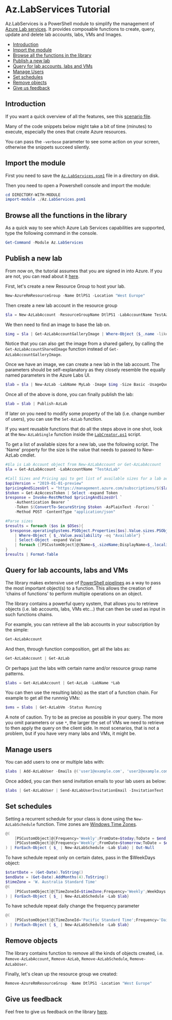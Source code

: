 # Az.LabServices Tutorial <!-- omit in TOC -->

Az.LabServices is a PowerShell module to simplify the management of [Azure Lab services](https://azure.microsoft.com/services/lab-services/). It provides composable functions to create, query, update and delete lab accounts, labs, VMs and Images.

- [Introduction](#introduction)
- [Import the module](#import-the-module)
- [Browse all the functions in the library](#browse-all-the-functions-in-the-library)
- [Publish a new lab](#publish-a-new-lab)
- [Query for lab accounts, labs and VMs](#query-for-lab-accounts-labs-and-vms)
- [Manage Users](#manage-users)
- [Set schedules](#set-schedules)
- [Remove objects](#remove-objects)
- [Give us feedback](#give-us-feedback)
  
## Introduction

If you want a quick overview of all the features, see this [scenario file](Scenarios/AllFeatures.ps1).

Many of the code snippets below might take a bit of time (minutes) to execute, especially the ones that create Azure resources.

You can pass the `-verbose` parameter to see some action on your screen, otherwise the snippets succeed silently.

## Import the module

First you need to save the [`Az.LabServices.psm1`](Az.LabServices.psm1) file in a directory on disk.

Then you need to open a Powershell console and import the module:

```powershell
cd DIRECTORY-WITH-MODULE
import-module ./Az.LabServices.psm1
```

## Browse all the functions in the library

As a quick way to see which Azure Lab Services capabilities are supported, type the following command in the console.

```powershell
Get-Command -Module Az.LabServices
```

## Publish a new lab

From now on, the tutorial assumes that you are signed in into Azure. If you are not, you can read about it [here](https://docs.microsoft.com/powershell/azure/authenticate-azureps?view=azps-2.1.0).

First, let's create a new Resource Group to host your lab.

```powershell
New-AzureRmResourceGroup -Name DtlPS1 -Location "West Europe"
```

Then create a new lab account in the resource group

```powershell
$la = New-AzLabAccount -ResourceGroupName DtlPS1 -LabAccountName TestAzLab
```

We then need to find an image to base the lab on.

```powershell
$img = $la | Get-AzLabAccountGalleryImage | Where-Object {$_.name -like 'CentOS-Based*'}
```

Notice that you can also get the image from a shared gallery, by calling the `Get-AzLabAccountSharedImage` function instead of `Get-AzLabAccountGalleryImage`.

Once we have an image, we can create a new lab in the lab account. The parameters should be self-explanatory as they closely resemble the equally named parameters in the Azure Labs UI.

```powershell
$lab = $la | New-AzLab -LabName MyLab -Image $img -Size Basic -UsageQuotaInHours 20 -SharedPasswordEnabled -UserName 'Test0000' -Password 'test00000000' -LinuxRdpEnabled
```

Once all of the above is done, you can finally publish the lab:

```powershell
$lab = $lab | Publish-AzLab
```

If later on you need to modify some property of the lab (i.e. change number of users), you can use the `Set-AzLab` function.

If you want reusable functions that do all the steps above in one shot, look at the `New-AzLabSingle` function inside the [`LabCreator.ps1`](Tools/LabCreator.ps1) script.

To get a list of available sizes for a new lab, use the following script.  The 'Name' property for the size is the value that needs to passed to New-AzLab cmdlet.

```powershell
#$la is Lab Account object from New-AzLabAccount or Get-AzLabAccount
$la = Get-AzLabAccount -LabAccountName "TestAzLab"

#Call Sizes and Pricing api to get list of available sizes for a lab account
$apiVersion = "2019-01-01-preview"
$pricingAndSizesUrl = "https://management.azure.com/subscriptions/$($la.id.split('/')[2])/resourceGroups/$($la.ResourceGroupName)/providers/Microsoft.LabServices/labaccounts/$($la.LabAccountName)/getPricingAndAvailability?api-version=$apiVersion"
$token = Get-AzAccessToken | Select -expand Token
$response = Invoke-RestMethod $pricingAndSizesUrl `
    -Authentication Bearer `
    -Token $(ConvertTo-SecureString $token -AsPlainText -Force) `
    -Method POST -ContentType "application/json"

#Parse sizes
$results = foreach ($os in $OSes){
  $response.operatingSystems.PSObject.Properties[$os].Value.sizes.PSObject.Properties `
    | Where-Object { $_.Value.availability -eq "Available"} `
    | Select-Object -expand Value `
    | foreach {[PSCustomObject]@{Name=$_.sizeName;DisplayName=$_.localizedDisplayName;"Memory (GBs)"=$_.memoryInGb;Cores=$_.coresCount;OS=$os}}
}
$results | Format-Table
```

## Query for lab accounts, labs and VMs

The library makes extensive use of [PowerShell pipelines](https://docs.microsoft.com/powershell/scripting/learn/understanding-the-powershell-pipeline?view=powershell-6) as a way to pass the most important object(s) to a function. This allows the creation of 'chains of functions' to perform multiple operations on an object.

The library contains a powerful query system, that allows you to retrieve objects (i.e. lab accounts, labs, VMs etc...) that can then be used as input in such functions chains.

For example, you can retrieve all the lab accounts in your subscription by the simple:

```powershell
Get-AzLabAccount
```

And then, through function composition, get all the labs as:

```powershell
Get-AzLabAccount | Get-AzLab
```

Or perhaps just the labs with certain name and/or resource group name patterns.

```powershell
$labs = Get-AzLabAccount | Get-AzLab -LabName *Lab
```

You can then use the resulting lab(s) as the start of a function chain. For example to get all the runnnig VMs:

```powershell
$vms = $labs | Get-AzLabVm -Status Running
```

A note of caution. Try to be as precise as possible in your query. The more you omit parameters or use `*`, the larger the set of VMs we need to retrieve to then apply the query on the client side. In most scenarios, that is not a problem, but if you have very many labs and VMs, it might be.

## Manage users

You can add users to one or multiple labs with:

```powershell
$labs | Add-AzLabUser -Emails @('user1@example.com', 'user2@example.com')
```

Once added, you can then send invitation emails to your lab users as below:

```powershell
$labs | Get-AzLabUser | Send-AzLabUserInvitationEmail -InvitationText 'You are invited to my lab'
```

## Set schedules

Setting a recurrent schedule for your class is done using the `New-AzLabSchedule` function.  Time zones are  [Windows Time Zones](https://docs.microsoft.com/rest/api/maps/timezone/get-timezone-enum-windows).

```powershell
@(
    [PSCustomObject]@{Frequency='Weekly';FromDate=$today;ToDate = $end;StartTime='10:00';EndTime='11:00';Notes='Theory'}
    [PSCustomObject]@{Frequency='Weekly';FromDate=$tomorrow;ToDate = $end;StartTime='11:00';EndTime='12:00';Notes='Practice'}
) | ForEach-Object { $_ | New-AzLabSchedule -Lab $lab} | Out-Null
```

To have schedule repeat only on certain dates, pass in the $WeekDays object:

```powershell
$startDate = (Get-Date).ToString()
$endDate = (Get-Date).AddMonths(4).ToString()
$timeZone = 'W. Australia Standard Time'
@(
    [PSCustomObject]@{TimeZoneId=$timeZone;Frequency='Weekly';WeekDays = @('Monday', 'Thursday', 'Saturday');FromDate=$startDate;ToDate = $endDate;StartTime='10:00';EndTime='11:00'}
) | ForEach-Object { $_ | New-AzLabSchedule -Lab $lab} 
```

To have schedule repeat daily change the frequency parameter

```powershell
@(
    [PSCustomObject]@{TimeZoneId='Pacific Standard Time';Frequency='Daily';FromDate=$today;ToDate = $end;StartTime='10:00';EndTime='11:00'}
) | ForEach-Object { $_ | New-AzLabSchedule -Lab $lab} 
```

## Remove objects

The library contains function to remove all the kinds of objects created, i.e. `Remove-AzLabAccount`, `Remove-AzLab`, `Remove-AzLabSchedule`, `Remove-AzLabUser`.

Finally, let's clean up the resource group we created:

```powershell
Remove-AzureRmResourceGroup -Name DtlPS1 -Location "West Europe"
```

## Give us feedback

Feel free to give us feedback on the library [here](https://github.com/Azure/azure-devtestlab/issues).

